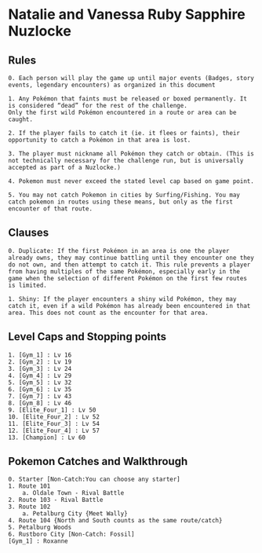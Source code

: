 # Natalie and Vanessa Ruby Sapphire Nuzlocke

## Rules

	0. Each person will play the game up until major events (Badges, story events, legendary encounters) as organized in this document
	
	1. Any Pokémon that faints must be released or boxed permanently. It is considered “dead” for the rest of the challenge.
	Only the first wild Pokémon encountered in a route or area can be caught. 
	
	2. If the player fails to catch it (ie. it flees or faints), their opportunity to catch a Pokémon in that area is lost.
	
	3. The player must nickname all Pokémon they catch or obtain. (This is not technically necessary for the challenge run, but is universally accepted as part of a Nuzlocke.)
	
	4. Pokemon must never exceed the stated level cap based on game point.
	
	5. You may not catch Pokemon in cities by Surfing/Fishing. You may catch pokemon in routes using these means, but only as the first encounter of that route. 
	

## Clauses

	0. Duplicate: If the first Pokémon in an area is one the player already owns, they may continue battling until they encounter one they do not own, and then attempt to catch it. This rule prevents a player from having multiples of the same Pokémon, especially early in the game when the selection of different Pokémon on the first few routes is limited.
	
	1. Shiny: If the player encounters a shiny wild Pokémon, they may catch it, even if a wild Pokémon has already been encountered in that area. This does not count as the encounter for that area.
	
## Level Caps and Stopping points

	1. [Gym_1] : Lv 16
	2. [Gym_2] : Lv 19
	3. [Gym_3] : Lv 24
	4. [Gym_4] : Lv 29
	5. [Gym_5] : Lv 32
	6. [Gym_6] : Lv 35
	7. [Gym_7] : Lv 43
	8. [Gym_8] : Lv 46
	9. [Elite_Four_1] : Lv 50
	10. [Elite_Four_2] : Lv 52
	11. [Elite_Four_3] : Lv 54
	12. [Elite_Four_4] : Lv 57
	13. [Champion] : Lv 60

## Pokemon Catches and Walkthrough

	0. Starter [Non-Catch:You can choose any starter]
	1. Route 101
		a. Oldale Town - Rival Battle
	2. Route 103 - Rival Battle
	3. Route 102
		a. Petalburg City {Meet Wally}
	4. Route 104 {North and South counts as the same route/catch}
	5. Petalburg Woods
	6. Rustboro City [Non-Catch: Fossil]
	[Gym_1] : Roxanne
